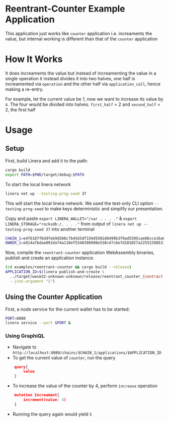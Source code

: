<!-- cargo-rdme start -->

# Reentrant-Counter Example Application

This application just works like `counter` application i.e. increaments the value, but internal working 
is different than that of the `counter` application

# How It Works

It does increaments the value but instead of increamenting the value in a single operation 
it instead divides it into two halves, one half is increamented via `operation` and the other 
half via `application_call`, hence making a re-entry.

For example, let the current value be 1, now we want to increase its value by `4`. The four would be 
divided into halves. `first_half` = 2 and `second_half` = 2, the first half 
 
# Usage

## Setup 

First, build Linera and add it to the path:

```bash
cargo build
export PATH=$PWD/target/debug:$PATH
```

To start the local linera network

```bash
linera net up --testing-prng-seed 37
```

This will start the local linera network. We used the
test-only CLI option `--testing-prng-seed` to make keys deterministic and simplify our
presentation.

Copy and paste `export LINERA_WALLET="/var . . . ."` & `export LINERA_STORAGE="rocksdb:/. . . ."` from output of `linera net up --testing-prng-seed 37` into another terminal

```bash
CHAIN_1=e476187f6ddfeb9d588c7b45d3df334d5501d6499b3f9ad5595cae86cce16a65
OWNER_1=e814a7bdae091daf4a110ef5340396998e538c47c6e7d101027a225523985316
```

Now, compile the `reentrant-counter` application WebAssembly binaries, publish and create an application instance.

```bash
(cd examples/reentrant-counter && cargo build --release)
APPLICATION_ID=$(linera publish-and-create \
  ../target/wasm32-unknown-unknown/release/reentrant_counter_{contract,service}.wasm \
  --json-argument "1")
```

## Using the Counter Application

First, a node service for the current wallet has to be started:

```bash
PORT=8080
linera service --port $PORT &
```

### Using GraphiQL

- Navigate to `http://localhost:8080/chains/$CHAIN_1/applications/$APPLICATION_ID`
- To get the current value of `counter`, run the query
```json
    query{
        value
    }
```
- To increase the value of the counter by 4, perform `increase` operation
```json
    mutation Increament{
        increment(value: 4)
    }
```
- Running the query again would yield `5`

<!-- cargo-rdme end -->
